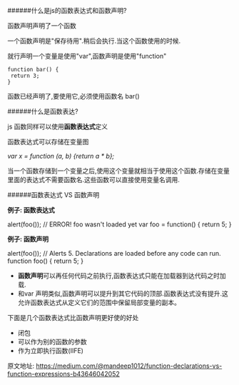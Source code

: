 

######什么是js的函数表达式和函数声明?



函数声明声明了一个函数



一个函数声明是"保存待用".稍后会执行.当这个函数使用的时候.



就行声明一个变量是使用"var",函数声明是使用"function"

```
function bar() {
 return 3;
}
```



函数已经声明了,要使用它,必须使用函数名 bar()



######什么是函数表达?

js 函数同样可以使用**函数表达式**定义

函数表达式可以存储在变量图

*var x = function (a, b) {return a \* b};*

当一个函数存储到一个变量之后,使用这个变量就相当于使用这个函数.存储在变量里面的表达式不需要函数名.这些函数可以直接使用变量名调用.



######函数表达式 VS 函数声明

**例子: 函数表达式**

alert(foo()); // ERROR! foo wasn't loaded yet
var foo = function() { return 5; }

**例子: 函数声明**

alert(foo()); // Alerts 5. Declarations are loaded before any code can run.
function foo() { return 5; }



- **函数声明**可以再任何代码之前执行,函数表达式只能在加载器到达代码之时加载.
- 和var 声明类似,函数声明可以提升到其它代码的顶部.函数表达式没有提升.这允许函数表达式从定义它们的范围中保留局部变量的副本。



下面是几个函数表达式比函数声明更好使的好处

 

- 闭包
- 可以作为别的函数的参数
- 作为立即执行函数(IIFE)



原文地址: https://medium.com/@mandeep1012/function-declarations-vs-function-expressions-b43646042052

